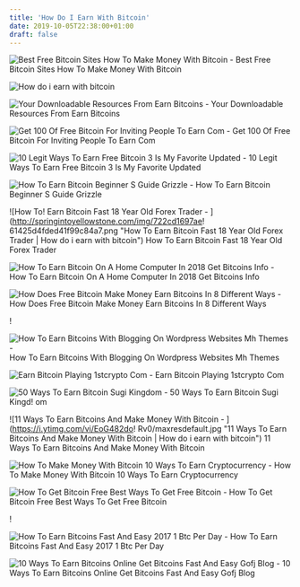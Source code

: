 ```yaml
---
title: 'How Do I Earn With Bitcoin'
date: 2019-10-05T22:38:00+01:00
draft: false
---
```


![Best Free Bitcoin Sites How To Make Money With Bitcoin - ](https://www.bytesin.com/wp-content/uploads/2018/08/btc-earning-sites.jpg "Best Free Bitcoin Sites How To Make Money With Bitcoin | How do i earn with bitcoin") Best Free Bitcoin Sites How To Make Money With Bitcoin

![How do i earn with bitcoin](https://blog.cex.io/wp-content/uploads/2015/03/your-bitcoins-now-what.png "How do i earn with bitcoin") 

![Your Downloadable Resources From Earn Bitcoins - ](http://earn-bitcoins.com/images/Bitcoin-accepted-here-printable.png "Your Downloadable Resources From Earn Bitcoins | How do i earn with bitcoin") Your Downloadable Resources From Earn Bitcoins

![Get 100 Of Free Bitcoin For Inviting People To Earn Com - ](https://miro.medium.com/max/1400/1*G9T4y6lPkIABW-9Kg8v8IA.png "Get 100 Of Free Bitcoin For Inviting People To Earn Com | How do i earn with bitcoin") Get 100 Of Free Bitcoin For Inviting People To Earn Com

![10 Legit Ways To Earn Free Bitcoin 3 Is My Favorite Updated - ](https://i.pinimg.com/736x/0c/0d/2d/0c0d2d7ebf1a2776602182b8dc7f1028.jpg "10 Legit Ways To Earn Free Bitcoin 3 Is My Favorite Updated | How do i earn with bitcoin") 10 Legit Ways To Earn Free Bitcoin 3 Is My Favorite Updated

![How To Earn Bitcoin Beginner S Guide Grizzle - ](https://grizzle.com/wp-content/uploads/2018/02/earn-bitcoin-faucet.jpg "How To Earn Bitcoin Beginner S Guide Grizzle | How do i earn with bitcoin") How To Earn Bitcoin Beginner S Guide Grizzle

![How To!    Earn Bitcoin Fast 18 Year Old Forex Trader - ](http://springintoyellowstone.com/img/722cd1697ae!   61425d4fded41f99c84a7.png "How To Earn Bitcoin Fast 18 Year Old Forex Trader | How do i earn with bitcoin") How To Earn Bitcoin Fast 18 Year Old Forex Trader

![How To Earn Bitcoin On A Home Computer In 2018 Get Bitcoins Info - ](https://get-bitcoins.info/wp-content/uploads/2017/12/How-to-Earn-Bitcoin-on-a-Home-Computer.jpg "How To Earn Bitcoin On A Home Computer In 2018 Get Bitcoins Info | How do i earn with bitcoin") How To Earn Bitcoin On A Home Computer In 2018 Get Bitcoins Info

![How Does Free Bitcoin Make Money Earn Bitcoins In 8 Different Ways - ](http://voteandrew2018.com/img/ca0fadfdb773c4ab79397b2c3409a593.jpg "How Does Free Bitcoin Make Money Earn Bitcoins In 8 Different Ways | How do i earn with bitcoin") How Does Free Bitcoin Make Money Earn Bitcoins In 8 Different Ways

!

![How To Earn Bitcoins With Blogging On Wordpress Websites Mh Themes - ](https://mk0mhthemesn639cmvtu.kinstacdn.com/wp-content/uploads/2017/04/Bitcoin_Oxidation.jpg "How To Earn Bitcoins With Blogging On Wordpress Websites Mh Themes | How do i earn with bitcoin") How To Earn Bitcoins With Blogging On Wordpress Websites Mh Themes

![Earn Bitcoin Playing 1stcrypto Com - ](https://1stcrypto.com/wp-content/uploads/2015/02/bitcoin-flapper-bitcoin-crush.jpg "Earn Bitcoin Playing 1stcrypto Com | How do i earn with bitcoin") Earn Bitcoin Playing 1stcrypto Com

![50 Ways To Earn Bitcoin Sugi Kingdom - ](https://sugikingdom.com/wp-content/uploads/2018/11/50-ways-to-earn-bitcoin.png "50 Ways To Earn Bitcoin Sugi Kingdom | How do i earn with bitcoin") 50 Ways To Earn Bitcoin Sugi Kingd! om

![11 Ways To Earn Bitcoins And Make Money With Bitcoin - ](https://i.ytimg.com/vi/EoG482do!   Rv0/maxresdefault.jpg "11 Ways To Earn Bitcoins And Make Money With Bitcoin | How do i earn with bitcoin") 11 Ways To Earn Bitcoins And Make Money With Bitcoin

![How To Make Money With Bitcoin 10 Ways To Earn Cryptocurrency - ](https://blockonomi-9fcd.kxcdn.com/wp-content/uploads/2018/01/coinworker.jpg "How To Make Money With Bitcoin 10 Ways To Earn Cryptocurrency | How do i earn with bitcoin") How To Make Money With Bitcoin 10 Ways To Earn Cryptocurrency

![How To Get Bitcoin Free Best Ways To Get Free Bitcoin - ](https://www.deepwebsiteslinks.com/wp-content/uploads/2017/04/12.png "How To Get Bitcoin Free Best Ways To Get Free Bitcoin | How do i earn with bitcoin") How To Get Bitcoin Free Best Ways To Get Free Bitcoin

!

![How To Earn Bitcoins Fast And Easy 2017 1 Btc Per Day - ](https://i.ytimg.com/vi/DNnWztgPjWE/maxresdefault.jpg "How To Earn Bitcoins Fast And Easy 2017 1 Btc Per Day | How do i earn with bitcoin") How To Earn Bitcoins Fast And Easy 2017 1 Btc Per Day

![10 Ways To Earn Bitcoins Online Get Bitcoins Fast And Easy Gofj Blog - ](https://2.bp.blogspot.com/-8r3THlB1XPE/VgvyT8703hI/AAAAAAAAF20/IPNPfQxYqqI/s400/earn-bitcoins-easy.png "10 Ways To Earn Bitcoins Online Get Bitcoins Fast And Easy Gofj Blog | How do i earn with bitcoin") 10 Ways To Earn Bitcoins Online Get Bitcoins Fast And Easy Gofj Blog